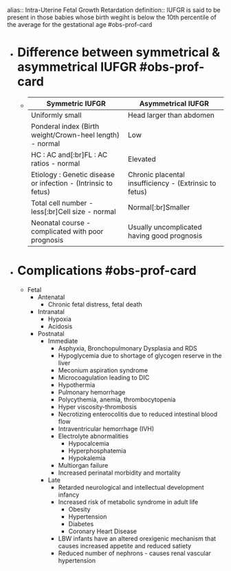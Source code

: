 alias:: Intra-Uterine Fetal Growth Retardation
definition:: IUFGR is said to be present in those babies whose birth wegiht is below the 10th percentile of the average for the gestational age #obs-prof-card

- # Difference between symmetrical & asymmetrical IUFGR #obs-prof-card
	- |Symmetric IUFGR|Asymmetrical IUFGR|
	  |--|--|
	  |Uniformly small|Head larger than abdomen|
	  |Ponderal index (Birth weight/Crown-heel length) - normal|Low|
	  |HC : AC and[:br]FL : AC ratios - normal|Elevated|
	  |Etiology : Genetic disease or infection - (Intrinsic to fetus)|Chronic placental insufficiency - (Extrinsic to fetus)|
	  |Total cell number - less[:br]Cell size - normal|Normal[:br]Smaller|
	  |Neonatal course - complicated with poor prognosis|Usually uncomplicated having good prognosis|
- # Complications #obs-prof-card
	- Fetal
		- Antenatal
			- Chronic fetal distress, fetal death
		- Intranatal
			- Hypoxia
			- Acidosis
		- Postnatal
			- Immediate
				- Asphyxia, Bronchopulmonary Dysplasia and RDS
				- Hypoglycemia due to shortage of glycogen reserve in the liver
				- Meconium aspiration syndrome
				- Microcoagulation leading to DIC
				- Hypothermia
				- Pulmonary hemorrhage
				- Polycythemia, anemia, thrombocytopenia
				- Hyper viscosity-thrombosis
				- Necrotizing enterocolitis due to reduced intestinal blood flow
				- Intraventricular hemorrhage (IVH)
				- Electrolyte abnormalities
					- Hypocalcemia
					- Hyperphosphatemia
					- Hypokalemia
				- Multiorgan failure
				- Increased perinatal morbidity and mortality
			- Late
				- Retarded neurological and intellectual development infancy
				- Increased risk of metabolic syndrome in adult life
					- Obesity
					- Hypertension
					- Diabetes
					- Coronary Heart Disease
				- LBW infants have an altered orexigenic mechanism that causes increased appetite and reduced satiety
				- Reduced number of nephrons - causes renal vascular hypertension